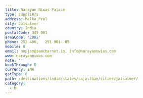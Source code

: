 ```yaml
---
title: Narayan Niwas Palace
type: suppliers
address: Malka Prol
city: Jaisalmer
country: India
postalCode: 345 001
areaCode: '2992'
phone: 252 408,   251 901- 05
mobile: 0
email: nnpjsm@sancharnet.in, info@narayannwias.com
www: narayanniwas.com
note: ''
bookThrough: 0
currency: INR
gstType: 0
path: /destinations/india/states/rajasthan/cities/jaisalmer/
category:
  - H
---
```


